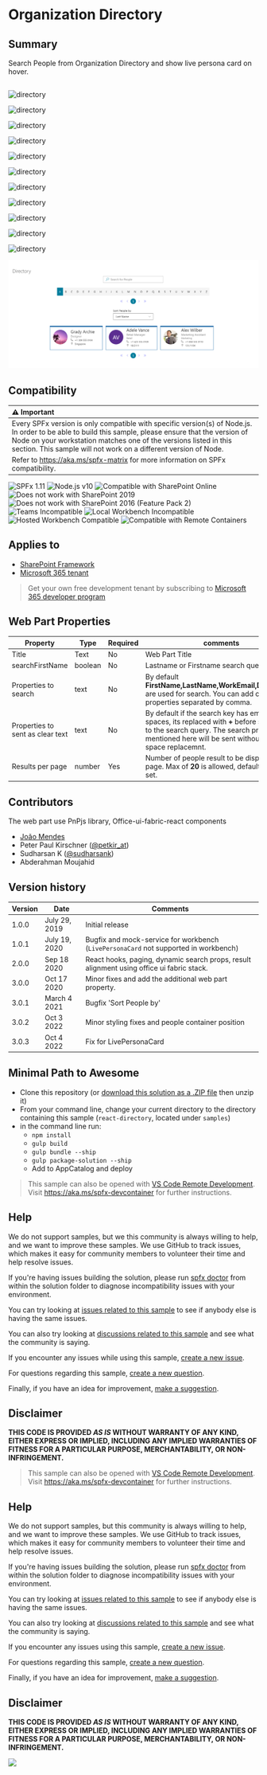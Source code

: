 # Organization Directory

## Summary

Search People from Organization Directory and show live persona card on hover.

##  
![directory](/samples/react-directory/assets/react-directory7.png) 

![directory](/samples/react-directory/assets/react-directory8.png) 

![directory](/samples/react-directory/assets/react-directory9.png) 

![directory](/samples/react-directory/assets/react-directory.jpg) 

![directory](/samples/react-directory/assets/react-directory-teams1.jpg) 

![directory](/samples/react-directory/assets/react-directory2.jpg) 

![directory](/samples/react-directory/assets/react-directory-teams2.png) 

![directory](/samples/react-directory/assets/react-directory21.png) 

![directory](/samples/react-directory/assets/react-directory3.jpg) 

![directory](/samples/react-directory/assets/react-directory6.png) 

![directory](/samples/react-directory/assets/react-directory5.jpg) 

![directory](./assets/react-directory-withPaging.png) 

## Compatibility

| :warning: Important          |
|:---------------------------|
| Every SPFx version is only compatible with specific version(s) of Node.js. In order to be able to build this sample, please ensure that the version of Node on your workstation matches one of the versions listed in this section. This sample will not work on a different version of Node.|
|Refer to <https://aka.ms/spfx-matrix> for more information on SPFx compatibility.   |

![SPFx 1.11](https://img.shields.io/badge/SPFx-1.11.0-green.svg)
![Node.js v10](https://img.shields.io/badge/Node.js-v10-green.svg)
![Compatible with SharePoint Online](https://img.shields.io/badge/SharePoint%20Online-Compatible-green.svg)
![Does not work with SharePoint 2019](https://img.shields.io/badge/SharePoint%20Server%202019-Incompatible-red.svg "SharePoint Server 2019 requires SPFx 1.4.1 or lower")
![Does not work with SharePoint 2016 (Feature Pack 2)](https://img.shields.io/badge/SharePoint%20Server%202016%20(Feature%20Pack%202)-Incompatible-red.svg "SharePoint Server 2016 Feature Pack 2 requires SPFx 1.1")
![Teams Incompatible](https://img.shields.io/badge/Teams-Incompatible-lightgrey.svg)
![Local Workbench Incompatible](https://img.shields.io/badge/Local%20Workbench-Incompatible-red.svg "The solution requires access to your organization directory")
![Hosted Workbench Compatible](https://img.shields.io/badge/Hosted%20Workbench-Compatible-green.svg)
![Compatible with Remote Containers](https://img.shields.io/badge/Remote%20Containers-Compatible-green.svg)

## Applies to

* [SharePoint Framework](https://learn.microsoft.com/sharepoint/dev/spfx/sharepoint-framework-overview)
* [Microsoft 365 tenant](https://learn.microsoft.com/sharepoint/dev/spfx/set-up-your-development-environment)

> Get your own free development tenant by subscribing to [Microsoft 365 developer program](http://aka.ms/m365devprogram)


## Web Part Properties
 
Property |Type|Required| comments
--------------------|----|--------|----------
Title | Text| No|Web Part Title
searchFirstName | boolean|No| Lastname or Firstname search query
Properties to search | text | No | By default **FirstName,LastName,WorkEmail,Department** are used for search. You can add custom properties separated by comma.
Properties to sent as clear text | text | No | By default if the search key has empty spaces, its replaced with **+** before sending it to the search query. The search properties mentioned here will be sent without the empty space replacemnt.
Results per page | number | Yes | Number of people result to be displayed per page. Max of **20** is allowed, default of **10** is set. 

## Contributors

The web part use PnPjs library, Office-ui-fabric-react components

* [João Mendes](https://github.com/joaojmendes)
* Peter Paul Kirschner ([@petkir_at](https://twitter.com/petkir_at))
* Sudharsan K ([@sudharsank](https://twitter.com/sudharsank))
* Abderahman Moujahid

## Version history

Version|Date|Comments
-------|----|--------
1.0.0|July 29, 2019|Initial release
1.0.1|July 19, 2020|Bugfix and mock-service for workbench (`LivePersonaCard` not supported in workbench)
2.0.0|Sep 18 2020|React hooks, paging, dynamic search props, result alignment using office ui fabric stack.
3.0.0|Oct 17 2020|Minor fixes and add the additional web part property.
3.0.1|March 4 2021|Bugfix 'Sort People by'
3.0.2|Oct 3 2022|Minor styling fixes and people container position  
3.0.3|Oct 4 2022|Fix for LivePersonaCard

## Minimal Path to Awesome

* Clone this repository (or [download this solution as a .ZIP file](https://pnp.github.io/download-partial/?url=https://github.com/pnp/sp-dev-fx-webparts/tree/main/samples/react-directory) then unzip it)
* From your command line, change your current directory to the directory containing this sample (`react-directory`, located under `samples`)
* in the command line run:
  - `npm install`
  - `gulp build`
  - `gulp bundle --ship`
  - `gulp package-solution --ship`
  - Add to AppCatalog and deploy

>  This sample can also be opened with [VS Code Remote Development](https://code.visualstudio.com/docs/remote/remote-overview). Visit https://aka.ms/spfx-devcontainer for further instructions.

## Help

We do not support samples, but we this community is always willing to help, and we want to improve these samples. We use GitHub to track issues, which makes it easy for  community members to volunteer their time and help resolve issues.

If you're having issues building the solution, please run [spfx doctor](https://pnp.github.io/cli-microsoft365/cmd/spfx/spfx-doctor/) from within the solution folder to diagnose incompatibility issues with your environment.

You can try looking at [issues related to this sample](https://github.com/pnp/sp-dev-fx-webparts/issues?q=label%3A%22sample%3A%20react-directory") to see if anybody else is having the same issues.

You can also try looking at [discussions related to this sample](https://github.com/pnp/sp-dev-fx-webparts/discussions?discussions_q=react-directory) and see what the community is saying.

If you encounter any issues while using this sample, [create a new issue](https://github.com/pnp/sp-dev-fx-webparts/issues/new?assignees=&labels=Needs%3A+Triage+%3Amag%3A%2Ctype%3Abug-suspected%2Csample%3A%20react-directory&template=bug-report.yml&sample=react-directory&authors=@joaojmendes%20@petkir%20@sudharsank%20@Abderahman88&title=react-directory%20-%20).

For questions regarding this sample, [create a new question](https://github.com/pnp/sp-dev-fx-webparts/issues/new?assignees=&labels=Needs%3A+Triage+%3Amag%3A%2Ctype%3Aquestion%2Csample%3A%20react-directory&template=question.yml&sample=react-directory&authors=@joaojmendes%20@petkir%20@sudharsank%20@Abderahman88&title=react-directory%20-%20).

Finally, if you have an idea for improvement, [make a suggestion](https://github.com/pnp/sp-dev-fx-webparts/issues/new?assignees=&labels=Needs%3A+Triage+%3Amag%3A%2Ctype%3Aenhancement%2Csample%3A%20react-directory&template=question.yml&sample=react-directory&authors=@joaojmendes%20@petkir%20@sudharsank%20@Abderahman88&title=react-directory%20-%20).

## Disclaimer

**THIS CODE IS PROVIDED *AS IS* WITHOUT WARRANTY OF ANY KIND, EITHER EXPRESS OR IMPLIED, INCLUDING ANY IMPLIED WARRANTIES OF FITNESS FOR A PARTICULAR PURPOSE, MERCHANTABILITY, OR NON-INFRINGEMENT.**


> This sample can also be opened with [VS Code Remote Development](https://code.visualstudio.com/docs/remote/remote-overview). Visit <https://aka.ms/spfx-devcontainer> for further instructions.

## Help


We do not support samples, but this community is always willing to help, and we want to improve these samples. We use GitHub to track issues, which makes it easy for  community members to volunteer their time and help resolve issues.

If you're having issues building the solution, please run [spfx doctor](https://pnp.github.io/cli-microsoft365/cmd/spfx/spfx-doctor/) from within the solution folder to diagnose incompatibility issues with your environment.

You can try looking at [issues related to this sample](https://github.com/pnp/sp-dev-fx-webparts/issues?q=label%3A%22sample%3A%20react-directory%22) to see if anybody else is having the same issues.

You can also try looking at [discussions related to this sample](https://github.com/pnp/sp-dev-fx-webparts/discussions?discussions_q=react-directory) and see what the community is saying.

If you encounter any issues using this sample, [create a new issue](https://github.com/pnp/sp-dev-fx-webparts/issues/new?assignees=&labels=Needs%3A+Triage+%3Amag%3A%2Ctype%3Abug-suspected%2Csample%3A%20react-directory&template=bug-report.yml&sample=react-directory&authors=@joaojmendes%20@petkir_at%20@sudharsank%20@Abderahman88&title=react-directory%20-%20).

For questions regarding this sample, [create a new question](https://github.com/pnp/sp-dev-fx-webparts/issues/new?assignees=&labels=Needs%3A+Triage+%3Amag%3A%2Ctype%3Aquestion%2Csample%3A%20react-directory&template=question.yml&sample=react-directory&authors=@joaojmendes%20@petkir_at%20@sudharsank%20@Abderahman88&title=react-directory%20-%20).

Finally, if you have an idea for improvement, [make a suggestion](https://github.com/pnp/sp-dev-fx-webparts/issues/new?assignees=&labels=Needs%3A+Triage+%3Amag%3A%2Ctype%3Aenhancement%2Csample%3A%20react-directory&template=suggestion.yml&sample=react-directory&authors=@joaojmendes%20@petkir_at%20@sudharsank%20@Abderahman88&title=react-directory%20-%20).

## Disclaimer

**THIS CODE IS PROVIDED *AS IS* WITHOUT WARRANTY OF ANY KIND, EITHER EXPRESS OR IMPLIED, INCLUDING ANY IMPLIED WARRANTIES OF FITNESS FOR A PARTICULAR PURPOSE, MERCHANTABILITY, OR NON-INFRINGEMENT.**

<img src="https://m365-visitor-stats.azurewebsites.net/sp-dev-fx-webparts/samples/react-directory" />
